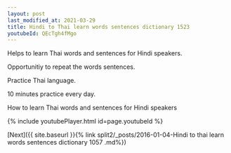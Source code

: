 ```yaml
---
layout: post
last_modified_at: 2021-03-29
title: Hindi to Thai learn words sentences dictionary 1523 
youtubeId: QEcTgh4fMgo
---
```

 
 
Helps to learn Thai words and sentences for Hindi speakers.

Opportunitiy to repeat the words sentences. 

Practice Thai language. 
 
10 minutes practice every day. 
 
How to learn Thai words and sentences for Hindi speakers 
 
{% include youtubePlayer.html id=page.youtubeId %}
 
 
[Next]({{ site.baseurl }}{% link  split2/_posts/2016-01-04-Hindi to thai learn words sentences dictionary 1057 .md%})
 
